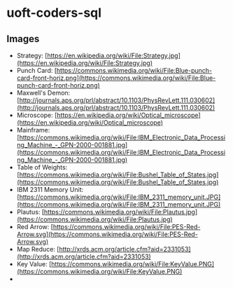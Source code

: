 # uoft-coders-sql

## Images

- Strategy: [https://en.wikipedia.org/wiki/File:Strategy.jpg](https://en.wikipedia.org/wiki/File:Strategy.jpg)
- Punch Card: [https://commons.wikimedia.org/wiki/File:Blue-punch-card-front-horiz.png](https://commons.wikimedia.org/wiki/File:Blue-punch-card-front-horiz.png)
- Maxwell's Demon: [http://journals.aps.org/prl/abstract/10.1103/PhysRevLett.111.030602](http://journals.aps.org/prl/abstract/10.1103/PhysRevLett.111.030602)
- Microscope: [https://en.wikipedia.org/wiki/Optical_microscope](https://en.wikipedia.org/wiki/Optical_microscope)
- Mainframe: [https://commons.wikimedia.org/wiki/File:IBM_Electronic_Data_Processing_Machine_-_GPN-2000-001881.jpg](https://commons.wikimedia.org/wiki/File:IBM_Electronic_Data_Processing_Machine_-_GPN-2000-001881.jpg)
- Table of Weights: [https://commons.wikimedia.org/wiki/File:Bushel_Table_of_States.jpg](https://commons.wikimedia.org/wiki/File:Bushel_Table_of_States.jpg)
- IBM 2311 Memory Unit: [https://commons.wikimedia.org/wiki/File:IBM_2311_memory_unit.JPG](https://commons.wikimedia.org/wiki/File:IBM_2311_memory_unit.JPG)
- Plautus: [https://commons.wikimedia.org/wiki/File:Plautus.jpg](https://commons.wikimedia.org/wiki/File:Plautus.jpg)
- Red Arrow: [https://commons.wikimedia.org/wiki/File:PES-Red-Arrow.svg](https://commons.wikimedia.org/wiki/File:PES-Red-Arrow.svg)
- Map Reduce: [http://xrds.acm.org/article.cfm?aid=2331053](http://xrds.acm.org/article.cfm?aid=2331053)
- Key Value: [https://commons.wikimedia.org/wiki/File:KeyValue.PNG](https://commons.wikimedia.org/wiki/File:KeyValue.PNG)
- 